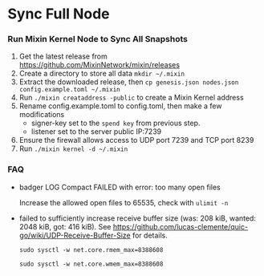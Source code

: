 # Sync Full Node

### Run Mixin Kernel Node to Sync All Snapshots

1. Get the latest release from https://github.com/MixinNetwork/mixin/releases
2. Create a directory to store all data `mkdir ~/.mixin`
3. Extract the downloaded release, then `cp genesis.json nodes.json config.example.toml ~/.mixin`
4. Run `./mixin creataddress -public` to create a Mixin Kernel address
5. Rename config.example.toml to config.toml, then make a few modifications
   - signer-key set to the `spend key` from previous step.
   - listener set to the server public IP:7239
6. Ensure the firewall allows access to UDP port 7239 and TCP port 8239
7. Run `./mixin kernel -d ~/.mixin`

### FAQ

- badger LOG Compact FAILED with error: too many open files

  Increase the allowed open files to 65535, check with `ulimit -n`

- failed to sufficiently increase receive buffer size (was: 208 kiB, wanted: 2048 kiB, got: 416 kiB). See https://github.com/lucas-clemente/quic-go/wiki/UDP-Receive-Buffer-Size for details.

  `sudo sysctl -w net.core.rmem_max=8388608`

  `sudo sysctl -w net.core.wmem_max=8388608`
